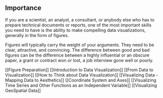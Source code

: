 ## Importance

If you are a scientist, an analyst, a consultant, or anybody else who has to prepare technical documents or reports, one of the most important skills you need to have is the ability to make compelling data visualizations, generally in the form of figures.

Figures will typically carry the weight of your arguments. They need to be clear, attractive, and convincing. The difference between good and bad figures can be the difference between a highly influential or an obscure paper, a grant or contract won or lost, a job interview gone well or poorly. 

[[Figure Preparation]]
[[Introduction to Data Visualization]]
[[From Data to Visualization]]
[[How to Think about Data Visualization]]
[[Visualizing Data - Mapping Data to Aesthetics]]
[[Coordinate System and Axes]]
[[Visualizing Time Series and Other Functions as an Independent Variable]]
[[Visualizing GeoSpatial Data]]



